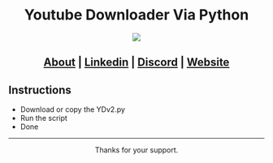 <h1 align="center">Youtube Downloader Via Python</h1>

<p align="center">
  <img src="https://img.craiyon.com/2024-06-06/jw9hKhNRRMyqcjFsLflZ7A.webp">
</p>

<h2 align="center">
  <a href="[About URL]">About</a> | <a href="[Linkedin URL]">Linkedin</a> | <a href="[Discord URL]">Discord</a> | <a href="[Website URL]">Website</a> 
</h2>

## Instructions
- Download or copy the YDv2.py
- Run the script
- Done

-----


<p align="center"> Thanks for your support. </p>
